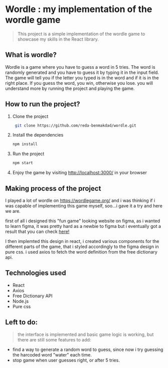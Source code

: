 # Wordle : my implementation of the wordle game
> This project is a simple implementation of the wordle game to showcase my skills in the React library.

## What is wordle?
Wordle is a game where you have to guess a word in 5 tries. The word is randomly generated and you have to guess it by typing it in the input field. The game will tell you if the letter you typed is in the word and if it is in the right place. If you guess the word, you win, otherwise you lose.
you will understand more by running the project and playing the game.

## How to run the project?
1. Clone the project
   ```Bash
    git clone https://github.com/reda-benmakdad/wordle.git
    ```
3. Install the dependencies
    ```Bash
    npm install
    ```
4. Run the project
    ```Bash
    npm start
    ```
5. Enjoy the game by visiting [http://localhost:3000/](http://localhost:3000/) in your browser

## Making process of the project

I played a lot of wordle on https://wordlegame.org/ and i was thinking if i was capable of implementing this game myself, soo...i gave it a try and here we are.

first of all i designed this "fun game" looking website on figma, as i wanted to learn figma, it was pretty hard as a newbie to figma but i eventually got a result that you can check [here!](https://www.figma.com/file/lH963810KtCFM2r9hBFjcB/Wordle?type=design&node-id=0%3A1&mode=design&t=SGXbsLIWPJtbIOHR-1)

I then implemted this design in react, i created various components for the different parts of the game, that i styled accordingly to the figma design in pure css. i used axios to fetch the word definition from the free dictionary api.


## Technologies used
- React
- Axios
- Free Dictionary API
- Node.js
- Pure css


## Left to do:
> the interface is implemented and basic game logic is working, but there are still some features to add:

- find a way to generate a random word to guess, since now i try guessing the harcoded word "water" each time.
- stop game when user guesses right, or after 5 tries.





